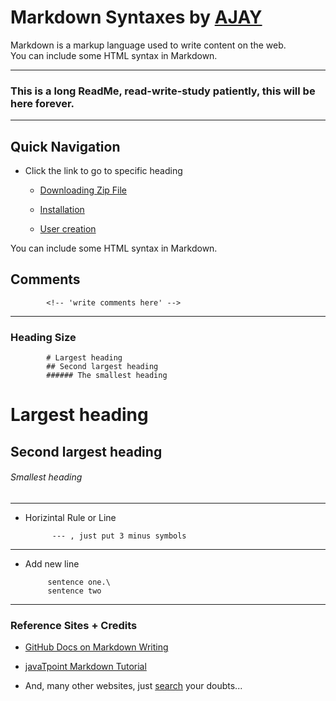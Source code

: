 # Markdown Syntaxes by [AJAY](https://github.com/004Ajay)

Markdown is a markup language used to write content on the web.\
You can include some HTML syntax in Markdown.

---

### This is a long ReadMe, read-write-study patiently, this will be here forever.

---

## Quick Navigation

* Click the link to go to specific heading

  * [Downloading Zip File](#Download-and-start-installation)

  * [Installation](#Run-setup-file)

  * [User creation](#User-creation)


You can include some HTML syntax in Markdown.

## Comments 

            <!-- 'write comments here' -->

---

### Heading Size

            # Largest heading
            ## Second largest heading
            ###### The smallest heading

# Largest heading
## Second largest heading
###### Smallest heading

---

* Horizintal Rule or Line
            
            --- , just put 3 minus symbols

---

 * Add new line

            sentence one.\
            sentence two

---






### Reference Sites + Credits

* [GitHub Docs on Markdown Writing](https://docs.github.com/en/get-started/writing-on-github/getting-started-with-writing-and-formatting-on-github/basic-writing-and-formatting-syntax)

* [javaTpoint Markdown Tutorial](https://www.javatpoint.com/markdown)

* And, many other websites, just [search](https://www.google.com) your doubts...

